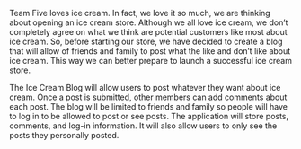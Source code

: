 Team Five loves ice cream. In fact, we love it so much, we are thinking about opening an ice cream store.  Although we all love ice cream, we don’t completely agree on what we think are potential customers like most about ice cream.
So, before starting our store, we have decided to create a blog that will allow of friends and family to post what the like and don’t like about ice cream.  This way we can better prepare to launch a successful ice cream store.


The Ice Cream Blog will allow users to post whatever they want about ice cream.  Once a post is submitted, other members can add comments about each post.
The blog will be limited to friends and family so people will have to log in to be allowed to post or see posts.
The application will store posts, comments, and log-in information.  It will also allow users to only see the posts they personally posted. 
